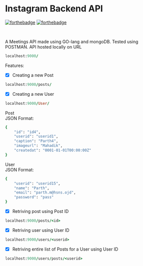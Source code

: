 # Instagram Backend API

[![forthebadge](https://forthebadge.com/images/badges/made-with-go.svg)](https://forthebadge.com)
[![forthebadge](https://forthebadge.com/images/badges/makes-people-smile.svg)](https://forthebadge.com)

<br>

A Meetings API made using GO-lang and mongoDB. Tested using POSTMAN. API hosted locally on URL<br>

```ruby
localhost:9000/
```
Features:<br>

- [X] Creating a new Post
```ruby
localhost:9000/posts/
```
- [X] Creating a new User
```ruby
localhost:9000/User/
```
Post<br>
JSON Format:<br>

```ruby
{
    "id": "id4",
    "userid": "userid1",
    "caption": "Parth4",
    "imageurl": "Mahadik",
    "createdat": "0001-01-01T00:00:00Z"
}
```
User<br>
JSON Format:<br>

```ruby
{
    "userid": "userid15",
    "name": "Parth",
    "email": "parth.m@hsns.ojd",
    "password": "pass"
}
```
- [X] Retriving post using Post ID<br>
```ruby
localhost:9000/posts/<id>
```
- [X] Retriving user using User ID<br>
```ruby
localhost:9000/users/<userid>
```
- [X] Retriving entire list of Posts for a User using User ID<br>
```ruby
localhost:9000/users/posts/<userid>
```

